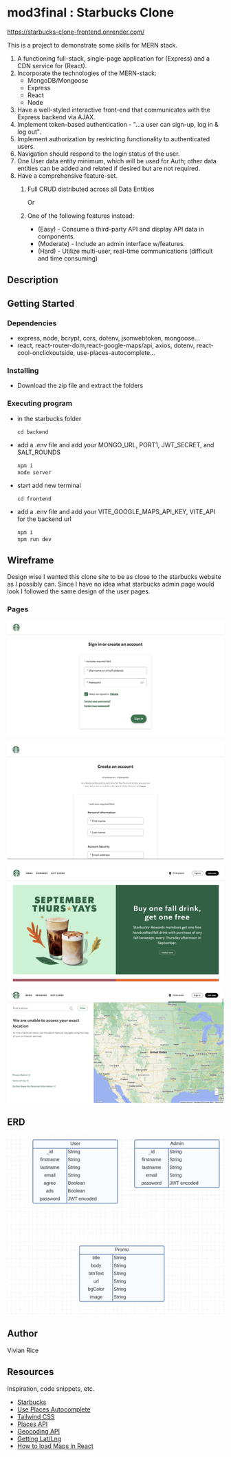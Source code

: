 # mod3final : Starbucks Clone
https://starbucks-clone-frontend.onrender.com/

This is a project to demonstrate some skills for MERN stack.
1. A functioning full-stack, single-page application for (Express) and a CDN service for (React).
2. Incorporate the technologies of the MERN-stack:
    * MongoDB/Mongoose
    * Express
    * React
    * Node
3. Have a well-styled interactive front-end that communicates with the Express backend via AJAX.
4. Implement token-based authentication - "...a user can sign-up, log in & log out".
5. Implement authorization by restricting functionality to authenticated users.
6. Navigation should respond to the login status of the user.
7. One User data entity minimum, which will be used for Auth; other data entities can be added and related if desired but are not required.
8. Have a comprehensive feature-set.
    1. Full CRUD distributed across all Data Entities

        Or
    2. One of the following features instead:
        * (Easy) - Consume a third-party API and display API data in components.
        * (Moderate) - Include an admin interface w/features.
        * (Hard) - Utilize multi-user, real-time communications (difficult and time consuming)


## Description



## Getting Started

### Dependencies

* express, node, bcrypt, cors, dotenv, jsonwebtoken, mongoose...
* react, react-router-dom,react-google-maps/api, axios, dotenv, react-cool-onclickoutside, use-places-autocomplete...

### Installing

* Download the zip file and extract the folders

### Executing program
* in the starbucks folder
    ```
    cd backend 
    ```

* add a .env file and add your MONGO_URL, PORT1, JWT_SECRET, and SALT_ROUNDS

    ```
    npm i
    node server
    ```
* start add new terminal
    ```
    cd frontend
    ```
* add a .env file and add your VITE_GOOGLE_MAPS_API_KEY, VITE_API for the backend url
    ```
    npm i
    npm run dev
    ```
## Wireframe
Design wise I wanted this clone site to be as close to the starbucks website as I possibly can. Since I have no idea what starbucks admin page would look I followed the same design of the user pages.

### Pages 
![User/admin sign in page](https://github.com/weixu1220/mod3final/blob/main/frontend/src/images/signin.png)

![User/admin register page](https://github.com/weixu1220/mod3final/blob/main/frontend/src/images/create.png)

![home page](https://github.com/weixu1220/mod3final/blob/main/frontend/src/images/home.png)

![map page](https://github.com/weixu1220/mod3final/blob/main/frontend/src/images/map.png)

## ERD
![data schema](https://github.com/weixu1220/mod3final/blob/main/frontend/src/images/data.png)

## Author

Vivian Rice


## Resources

Inspiration, code snippets, etc.
* [Starbucks](https://www.starbucks.com/)
* [Use Places Autocomplete](https://www.npmjs.com/package/use-places-autocomplete)
* [Tailwind CSS](https://tailwindcss.com/docs/installation)
* [Places API](https://developers.google.com/maps/documentation/places/web-service/overview)
* [Geocoding API](https://developers.google.com/maps/documentation/geocoding)
* [Getting Lat/Lng](https://developers.google.com/maps/documentation/javascript/examples/event-click-latlng)
* [How to load Maps in React](https://youtu.be/9e-5QHpadi0?si=4s5qDJdzbLhuk4eU)